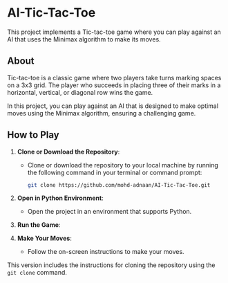 # AI-Tic-Tac-Toe

This project implements a Tic-tac-toe game where you can play against an AI that uses the Minimax algorithm to make its moves.

## About

Tic-tac-toe is a classic game where two players take turns marking spaces on a 3x3 grid. The player who succeeds in placing three of their marks in a horizontal, vertical, or diagonal row wins the game.

In this project, you can play against an AI that is designed to make optimal moves using the Minimax algorithm, ensuring a challenging game.

## How to Play

1. **Clone or Download the Repository**:
   - Clone or download the repository to your local machine by running the following command in your terminal or command prompt:

     ```bash
     git clone https://github.com/mohd-adnaan/AI-Tic-Tac-Toe.git
     ```

2. **Open in Python Environment**:
   - Open the project in an environment that supports Python.

3. **Run the Game**:

4. **Make Your Moves**:
   - Follow the on-screen instructions to make your moves.



This version includes the instructions for cloning the repository using the `git clone` command.

